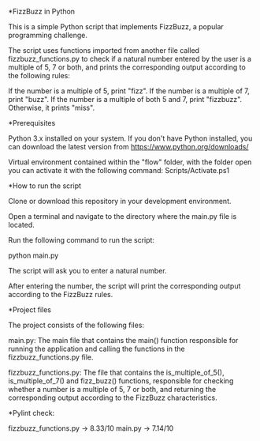 *FizzBuzz in Python

This is a simple Python script that implements FizzBuzz, a popular programming challenge.

The script uses functions imported from another file called fizzbuzz_functions.py to check if a natural number entered by the user is a multiple of 5, 7 or both, and prints the corresponding output according to the following rules:

If the number is a multiple of 5, print "fizz".
If the number is a multiple of 7, print "buzz".
If the number is a multiple of both 5 and 7, print "fizzbuzz".
Otherwise, it prints "miss".

*Prerequisites

Python 3.x installed on your system. If you don't have Python installed, you can download the latest version from https://www.python.org/downloads/

Virtual environment contained within the "flow" folder, with the folder open you can activate it with the following command:
Scripts/Activate.ps1

*How to run the script

Clone or download this repository in your development environment.

Open a terminal and navigate to the directory where the main.py file is located.

Run the following command to run the script:

python main.py

The script will ask you to enter a natural number.

After entering the number, the script will print the corresponding output according to the FizzBuzz rules.

*Project files

The project consists of the following files:

main.py: The main file that contains the main() function responsible for running the application and calling the functions in the fizzbuzz_functions.py file.

fizzbuzz_functions.py: The file that contains the is_multiple_of_5(), is_multiple_of_7() and fizz_buzz() functions, responsible for checking whether a number is a multiple of 5, 7 or both, and returning the corresponding output according to the FizzBuzz characteristics.

*Pylint check:

fizzbuzz_functions.py -> 8.33/10
main.py -> 7.14/10
